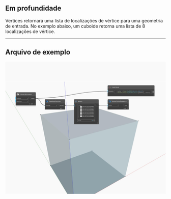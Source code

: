 ## Em profundidade
Vertices retornará uma lista de localizações de vértice para uma geometria de entrada. No exemplo abaixo, um cuboide retorna uma lista de 8 localizações de vértice.
___
## Arquivo de exemplo

![Vertices](./Autodesk.DesignScript.Geometry.Topology.Vertices_img.jpg)

